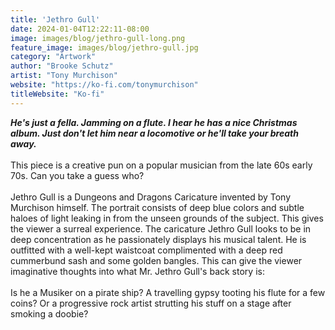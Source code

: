```yaml
---
title: 'Jethro Gull'
date: 2024-01-04T12:22:11-08:00
image: images/blog/jethro-gull-long.png
feature_image: images/blog/jethro-gull.jpg
category: "Artwork"
author: "Brooke Schutz"
artist: "Tony Murchison"
website: "https://ko-fi.com/tonymurchison"
titleWebsite: "Ko-fi"
---
```

***He's just a fella. Jamming on a flute. I hear he has a nice Christmas album. Just don't let him near a locomotive or he'll take your breath away.***\
\
This piece is a creative pun on a popular musician from the late 60s early 70s. Can you take a guess who?\
\
Jethro Gull is a Dungeons and Dragons Caricature invented by Tony Murchison himself. The portrait consists of deep blue colors and subtle haloes of light leaking in from the unseen grounds of the subject. This gives the viewer a surreal experience. The caricature Jethro Gull looks to be in deep concentration as he passionately displays his musical talent. He is outfitted with a well-kept waistcoat complimented with a deep red cummerbund sash and some golden bangles. This can give the viewer imaginative thoughts into what Mr. Jethro Gull's back story is:\
\
Is he a Musiker on a pirate ship? A travelling gypsy tooting his flute for a few coins? Or a progressive rock artist strutting his stuff on a stage after smoking a doobie?
